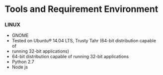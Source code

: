 # Tools and Requirement Environment

### LINUX

* GNOME	
* Tested	on	Ubuntu®	14.04	LTS,	Trusty	Tahr	\(64-bit	distribution	capable	of
* running	32-bit	applications\)
* 64-bit	distribution	capable	of	running	32-bit	applications
* Python 2.7
* Node js



